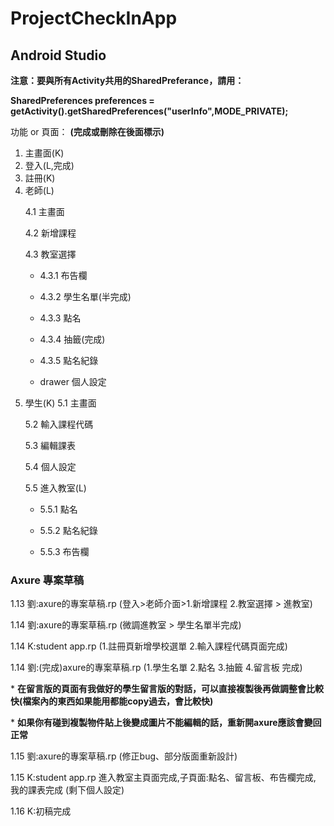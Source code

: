 # ProjectCheckInApp

## Android Studio
**注意：要與所有Activity共用的SharedPreferance，請用：** </p>
**SharedPreferences preferences = getActivity().getSharedPreferences("userInfo",MODE_PRIVATE);** </p>
功能 or 頁面： **(完成或刪除在後面標示)** </p>
1. 主畫面(K)
2. 登入(L,完成)
3. 註冊(K)
4. 老師(L) </p>
   4.1 主畫面 </p>
   4.2 新增課程 </p>
   4.3 教室選擇 </p>
      - 4.3.1 布告欄 </p>
      - 4.3.2 學生名單(半完成)</p>
      - 4.3.3 點名 </p>
      - 4.3.4 抽籤(完成) </p>
      - 4.3.5 點名紀錄 </p>
   - drawer 個人設定</p>
5. 學生(K)
   5.1 主畫面 </p>
   5.2 輸入課程代碼 </p>
   5.3 編輯課表 </p>
   5.4 個人設定 </p>
   5.5 進入教室(L) </p>
      - 5.5.1 點名 </p>
      - 5.5.2 點名紀錄 </p>
      - 5.5.3 布告欄 </p>
       
### Axure 專案草稿
1.13 劉:axure的專案草稿.rp (登入>老師介面>1.新增課程 2.教室選擇 > 進教室) </p>
1.14 劉:axure的專案草稿.rp (微調進教室 > 學生名單半完成) </p>
1.14  K:student app.rp (1.註冊頁新增學校選單 2.輸入課程代碼頁面完成)  </p>
1.14 劉:(完成)axure的專案草稿.rp (1.學生名單 2.點名 3.抽籤 4.留言板 完成) </p>
        * **在留言版的頁面有我做好的學生留言版的對話，可以直接複製後再做調整會比較快(檔案內的東西如果能用都能copy過去，會比較快)** </p>
       * **如果你有碰到複製物件貼上後變成圖片不能編輯的話，重新開axure應該會變回正常**  </p>
1.15 劉:axure的專案草稿.rp (修正bug、部分版面重新設計) </p>
1.15  K:student app.rp 進入教室主頁面完成,子頁面:點名、留言板、布告欄完成, 我的課表完成 (剩下個人設定)  </p>
1.16  K:初稿完成  </p>

